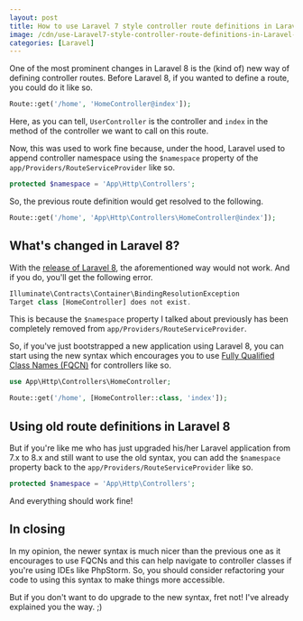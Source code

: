 ```yaml
---
layout: post
title: How to use Laravel 7 style controller route definitions in Laravel 8
image: /cdn/use-Laravel7-style-controller-route-definitions-in-Laravel-8.png
categories: [Laravel]
---
```


One of the most prominent changes in Laravel 8 is the (kind of) new way of defining controller routes. Before Laravel 8, if you wanted to define a route, you could do it like so.

```php
Route::get('/home', 'HomeController@index']);
```

Here, as you can tell, `UserController` is the controller and `index` in the method of the controller we want to call on this route. 

Now, this was used to work fine because, under the hood, Laravel used to append controller namespace using the `$namespace` property of the `app/Providers/RouteServiceProvider` like so.

```php
protected $namespace = 'App\Http\Controllers';
```

So, the previous route definition would get resolved to the following.

```php
Route::get('/home', 'App\Http\Controllers\HomeController@index']);
```

## What's changed in Laravel 8?

With the [release of Laravel 8](https://laravel.com/docs/8.x/releases), the aforementioned way would not work. And if you do, you'll get the following error.

```js
Illuminate\Contracts\Container\BindingResolutionException
Target class [HomeController] does not exist.
```

This is because the `$namespace` property I talked about previously has been completely removed from `app/Providers/RouteServiceProvider`.

So, if you've just bootstrapped a new application using Laravel 8, you can start using the new syntax which encourages you to use [Fully Qualified Class Names (FQCN)](https://en.wikipedia.org/wiki/Fully_qualified_name) for controllers like so.

```php
use App\Http\Controllers\HomeController;

Route::get('/home', [HomeController::class, 'index']);
```

## Using old route definitions in Laravel 8

But if you're like me who has just upgraded his/her Laravel application from 7.x to 8.x and still want to use the old syntax, you can add the `$namespace` property back to the `app/Providers/RouteServiceProvider` like so.

```php
protected $namespace = 'App\Http\Controllers';
```

And everything should work fine!

## In closing

In my opinion, the newer syntax is much nicer than the previous one as it encourages to use FQCNs and this can help navigate to controller classes if you're using IDEs like PhpStorm. So, you should consider refactoring your code to using this syntax to make things more accessible.

But if you don't want to do upgrade to the new syntax, fret not! I've already explained you the way. ;)
